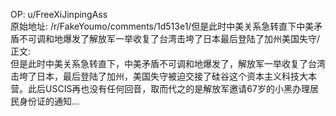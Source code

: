 
OP: u/FreeXiJinpingAss  
原始地址: /r/FakeYoumo/comments/1d513e1/但是此时中美关系急转直下中美矛盾不可调和地爆发了解放军一举收复了台湾击垮了日本最后登陆了加州美国失守/  
正文:  
但是此时中美关系急转直下，中美矛盾不可调和地爆发了，解放军一举收复了台湾击垮了日本，最后登陆了加州，美国失守被迫交接了硅谷这个资本主义科技大本营。此后USCIS再也没有任何回音，取而代之的是解放军邀请67岁的小黑办理居民身份证的通知...  

